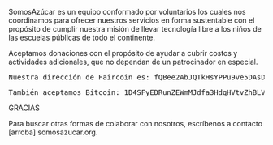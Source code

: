 <html><body><p>SomosAzúcar es un equipo conformado por voluntarios los cuales nos coordinamos para ofrecer nuestros servicios en forma sustentable con el propósito de cumplir nuestra misión de llevar tecnología libre a los niños de las escuelas públicas de todo el continente.



Aceptamos donaciones con el propósito de ayudar a cubrir costos y actividades adicionales, que no dependan de un patrocinador en especial.

</p><pre>Nuestra dirección de Faircoin es: fQBee2AbJQTkHsYPPu9ve5DAsDzjym7B5Y</pre>
<pre>También aceptamos Bitcoin: 1D4SFyEDRunZEWmMJdfa3HdqHVtvZhBLVN</pre>

GRACIAS

Para buscar otras formas de colaborar con nosotros, escríbenos a contacto [arroba] somosazucar.org.

</body></html>
